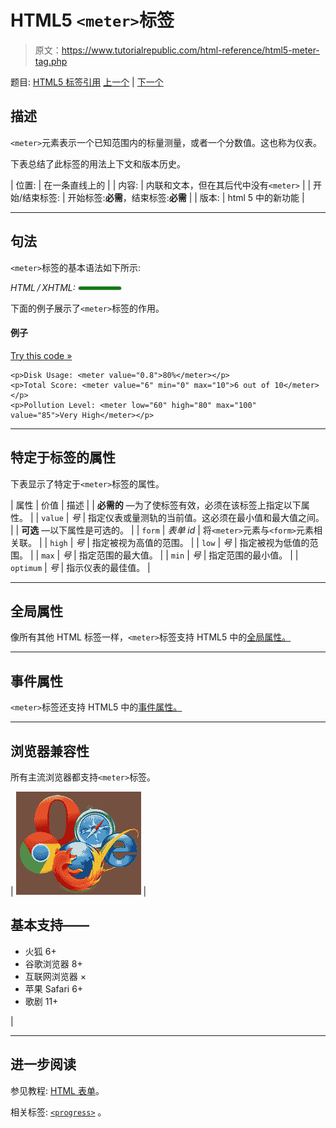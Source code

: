 # HTML5 `<meter>`标签

> 原文：<https://www.tutorialrepublic.com/html-reference/html5-meter-tag.php>

题目: [HTML5 标签引用](html5-tags.php) [上一个](html-meta-tag.php) | [下一个](html5-nav-tag.php)

## 描述

`<meter>`元素表示一个已知范围内的标量测量，或者一个分数值。这也称为仪表。

下表总结了此标签的用法上下文和版本历史。

| 位置: | 在一条直线上的 |
| 内容: | 内联和文本，但在其后代中没有`<meter>` |
| 开始/结束标签: | 开始标签:**必需**，结束标签:**必需** |
| 版本: | html 5 中的新功能 |

* * *

## 句法

`<meter>`标签的基本语法如下所示:

*HTML / XHTML:* <meter value="5"> ... </meter>

下面的例子展示了`<meter>`标签的作用。

#### 例子

[Try this code »](../codelab.php?topic=html5&file=meter-tag "Try this code using online Editor")

```
<p>Disk Usage: <meter value="0.8">80%</meter></p>
<p>Total Score: <meter value="6" min="0" max="10">6 out of 10</meter></p>
<p>Pollution Level: <meter low="60" high="80" max="100" value="85">Very High</meter></p>
```

* * *

## 特定于标签的属性

下表显示了特定于`<meter>`标签的属性。

| 属性 | 价值 | 描述 |
| **必需的** —为了使标签有效，必须在该标签上指定以下属性。 |
| `value` | *号* | 指定仪表或量测轨的当前值。这必须在最小值和最大值之间。 |
| **可选** —以下属性是可选的。 |
| `form` | *表单 id* | 将`<meter>`元素与`<form>`元素相关联。 |
| `high` | *号* | 指定被视为高值的范围。 |
| `low` | *号* | 指定被视为低值的范围。 |
| `max` | *号* | 指定范围的最大值。 |
| `min` | *号* | 指定范围的最小值。 |
| `optimum` | *号* | 指示仪表的最佳值。 |

* * *

## 全局属性

像所有其他 HTML 标签一样，`<meter>`标签支持 HTML5 中的[全局属性。](html5-global-attributes.php)

* * *

## 事件属性

`<meter>`标签还支持 HTML5 中的[事件属性。](html5-event-attributes.php)

* * *

## 浏览器兼容性

所有主流浏览器都支持`<meter>`标签。

| ![Browsers Icon](img/e9331123c77668c1832e541c2fca1002.png) | 

## 基本支持——

*   火狐 6+
*   谷歌浏览器 8+
*   互联网浏览器 ×
*   苹果 Safari 6+
*   歌剧 11+

 |

* * *

## 进一步阅读

参见教程: [HTML 表单](../html-tutorial/html-forms.php)。

相关标签: [`<progress>`](html5-progress-tag.php) 。